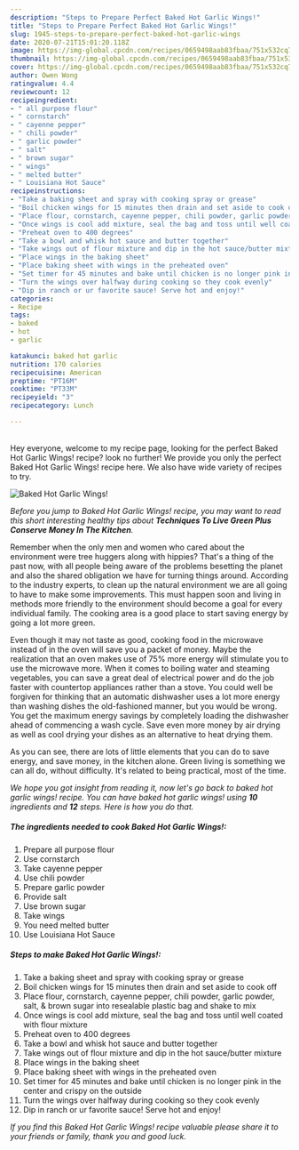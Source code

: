 ```yaml
---
description: "Steps to Prepare Perfect Baked Hot Garlic Wings!"
title: "Steps to Prepare Perfect Baked Hot Garlic Wings!"
slug: 1945-steps-to-prepare-perfect-baked-hot-garlic-wings
date: 2020-07-21T15:01:20.118Z
image: https://img-global.cpcdn.com/recipes/0659498aab83fbaa/751x532cq70/baked-hot-garlic-wings-recipe-main-photo.jpg
thumbnail: https://img-global.cpcdn.com/recipes/0659498aab83fbaa/751x532cq70/baked-hot-garlic-wings-recipe-main-photo.jpg
cover: https://img-global.cpcdn.com/recipes/0659498aab83fbaa/751x532cq70/baked-hot-garlic-wings-recipe-main-photo.jpg
author: Owen Wong
ratingvalue: 4.4
reviewcount: 12
recipeingredient:
- " all purpose flour"
- " cornstarch"
- " cayenne pepper"
- " chili powder"
- " garlic powder"
- " salt"
- " brown sugar"
- " wings"
- " melted butter"
- " Louisiana Hot Sauce"
recipeinstructions:
- "Take a baking sheet and spray with cooking spray or grease"
- "Boil chicken wings for 15 minutes then drain and set aside to cook off"
- "Place flour, cornstarch, cayenne pepper, chili powder, garlic powder, salt, &amp; brown sugar into resealable plastic bag and shake to mix"
- "Once wings is cool add mixture, seal the bag and toss until well coated with flour mixture"
- "Preheat oven to 400 degrees"
- "Take a bowl and whisk hot sauce and butter together"
- "Take wings out of flour mixture and dip in the hot sauce/butter mixture"
- "Place wings in the baking sheet"
- "Place baking sheet with wings in the preheated oven"
- "Set timer for 45 minutes and bake until chicken is no longer pink in the center and crispy on the outside"
- "Turn the wings over halfway during cooking so they cook evenly"
- "Dip in ranch or ur favorite sauce! Serve hot and enjoy!"
categories:
- Recipe
tags:
- baked
- hot
- garlic

katakunci: baked hot garlic 
nutrition: 170 calories
recipecuisine: American
preptime: "PT16M"
cooktime: "PT33M"
recipeyield: "3"
recipecategory: Lunch

---
```

<br>
Hey everyone, welcome to my recipe page, looking for the perfect Baked Hot Garlic Wings! recipe? look no further! We provide you only the perfect Baked Hot Garlic Wings! recipe here. We also have wide variety of recipes to try.
<br>


![Baked Hot Garlic Wings!](https://img-global.cpcdn.com/recipes/0659498aab83fbaa/751x532cq70/baked-hot-garlic-wings-recipe-main-photo.jpg)

<i>Before you jump to Baked Hot Garlic Wings! recipe, you may want to read this short interesting healthy tips about 
<strong>Techniques To Live Green Plus Conserve Money In The Kitchen</strong>.</i>
</br>

Remember when the only men and women who cared about the environment were tree huggers along with hippies? That's a thing of the past now, with all people being aware of the problems besetting the planet and also the shared obligation we have for turning things around. According to the industry experts, to clean up the natural environment we are all going to have to make some improvements. This must happen soon and living in methods more friendly to the environment should become a goal for every individual family. The cooking area is a good place to start saving energy by going a lot more green.

Even though it may not taste as good, cooking food in the microwave instead of in the oven will save you a packet of money. Maybe the realization that an oven makes use of 75% more energy will stimulate you to use the microwave more. When it comes to boiling water and steaming vegetables, you can save a great deal of electrical power and do the job faster with countertop appliances rather than a stove. You could well be forgiven for thinking that an automatic dishwasher uses a lot more energy than washing dishes the old-fashioned manner, but you would be wrong. You get the maximum energy savings by completely loading the dishwasher ahead of commencing a wash cycle. Save even more money by air drying as well as cool drying your dishes as an alternative to heat drying them.

As you can see, there are lots of little elements that you can do to save energy, and save money, in the kitchen alone. Green living is something we can all do, without difficulty. It's related to being practical, most of the time.


<i>We hope you got insight from reading it, now let's go back to baked hot garlic wings! recipe. You can have baked hot garlic wings! using <strong>10</strong> ingredients and <strong>12</strong> steps. Here is how you do that.
</i>

##### The ingredients needed to cook Baked Hot Garlic Wings!:

1. Prepare  all purpose flour
1. Use  cornstarch
1. Take  cayenne pepper
1. Use  chili powder
1. Prepare  garlic powder
1. Provide  salt
1. Use  brown sugar
1. Take  wings
1. You need  melted butter
1. Use  Louisiana Hot Sauce


##### Steps to make Baked Hot Garlic Wings!:

1. Take a baking sheet and spray with cooking spray or grease
1. Boil chicken wings for 15 minutes then drain and set aside to cook off
1. Place flour, cornstarch, cayenne pepper, chili powder, garlic powder, salt, &amp; brown sugar into resealable plastic bag and shake to mix
1. Once wings is cool add mixture, seal the bag and toss until well coated with flour mixture
1. Preheat oven to 400 degrees
1. Take a bowl and whisk hot sauce and butter together
1. Take wings out of flour mixture and dip in the hot sauce/butter mixture
1. Place wings in the baking sheet
1. Place baking sheet with wings in the preheated oven
1. Set timer for 45 minutes and bake until chicken is no longer pink in the center and crispy on the outside
1. Turn the wings over halfway during cooking so they cook evenly
1. Dip in ranch or ur favorite sauce! Serve hot and enjoy!


<i>If you find this Baked Hot Garlic Wings! recipe valuable please share it to your friends or family, thank you and good luck.</i>
